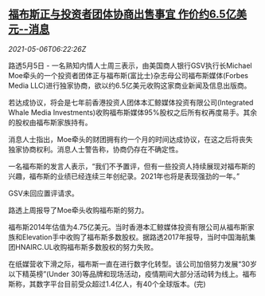 <!--1620282663000-->
[福布斯正与投资者团体协商出售事宜 作价约6.5亿美元--消息](https://cn.reuters.com/article/forbes-us-investors-group-0506-idCNKBS2CN0IT)
------

<div><i>2021-05-06T06:22:26Z</i></div><p>路透5月5日 - 一名熟知内情人士周三表示，由美国商人银行GSV执行长Michael Moe牵头的一个投资者团体正与福布斯(富比士)杂志母公司福布斯媒体(Forbes Media LLC)进行独家协商，欲以约6.5亿美元收购这家商业新闻及信息出版商。</p><p>若达成协议，将会是七年前香港投资人团体本汇鲸媒体投资有限公司(Integrated Whale Media Investments)收购福布斯媒体95%股权之后所有权再度易手。其余的股权由福布斯家族持有。</p><p>消息人士指出，Moe牵头的财团拥有约一个月的时间达成协议，在这之后将丧失独家协商权利。消息人士警告称，协商仍存在不确定性。</p><p>一名福布斯的发言人表示，“我们不予置评，但有一些投资人持续展现对福布斯的兴趣，福布斯的业绩已经连续三年创纪录。2021年也将是表现强劲的一年。”</p><p>GSV未回应置评请求。</p><p>路透上周报导了Moe牵头收购福布斯的努力。</p><p>福布斯2014年估值为4.75亿美元。当时香港本汇鲸媒体投资有限公司从福布斯家族和Elevation手中收购了福布斯多数股权。据路透2017年报导，当时中国海航集团HNAIRC.UL收购福布斯多数股权的努力失败。</p><p>在纸媒营收下滑之际，福布斯一直在进行数字化转型。该公司加倍努力发展“30岁以下精英榜”(Under 30)等品牌和现场活动，疫情期间大部分活动转为线上。福布斯称，其数字平台目前受众超过1.4亿人，有40个全球版本。(完)</p>
